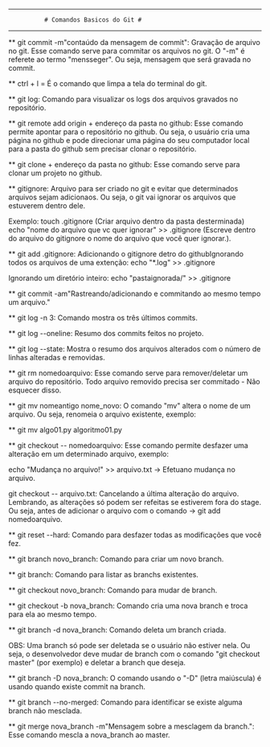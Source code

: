 ------------------------------------------------------------
              # Comandos Basicos do Git #
------------------------------------------------------------


** git commit -m"contaúdo da mensagem de commit": Gravação de arquivo no git. Esse comando serve para commitar os arquivos no git.
O "-m" é referete ao termo "mensseger". Ou seja, mensagem que será gravada no commit.


** ctrl + l = É o comando que limpa a tela do terminal do git.


** git log: Comando para visualizar os logs dos arquivos gravados no repositório. 


** git remote add origin + endereço da pasta no github: Esse comando permite apontar para o repositório no github.
Ou seja, o usuário cria uma página no github e pode direcionar uma página do seu computador local para a pasta do github sem
precisar clonar o repositório.


** git clone + endereço da pasta no github: Esse comando serve para clonar um projeto no github.


** gitignore: Arquivo para ser criado no git e evitar que determinados arquivos sejam adicionaos.
Ou seja, o git vai ignorar os arquivos que estuverem dentro dele. 


Exemplo: touch .gitignore (Criar arquivo dentro da pasta desterminada)
echo "nome do arquivo que vc quer ignorar" >> .gitignore (Escreve dentro do arquivo do gitignore o nome do arquivo que 
você quer ignorar.).


** git add .gitignore: Adicionando o gitignore detro do githubIgnorando todos os arquivos de uma extenção: 
echo "*.log" >> .gitignore


Ignorando um diretório inteiro:
echo "pastaignorada/" >> .gitignore


** git commit -am"Rastreando/adicionando e commitando ao mesmo tempo um arquivo."


** git log -n 3: Comando mostra os três últimos commits.


** git log --oneline: Resumo dos commits feitos no projeto.


** git log --state: Mostra o resumo dos arquivos alterados com o número de linhas alteradas e removidas.


** git rm nomedoarquivo: Esse comando serve para remover/deletar um arquivo do repositório. Todo arquivo removido precisa ser
commitado - Não esquecer disso.


** git mv nomeantigo nome_novo: O comando "mv" altera o nome de um arquivo. Ou seja, renomeia o arquivo existente, exemplo:


** git mv algo01.py algoritmo01.py


** git checkout -- nomedoarquivo: Esse comando permite desfazer uma alteração em um determinado arquivo, exemplo:


echo "Mudança no arquivo!" >> arquivo.txt -> Efetuano mudança no arquivo.


git checkout -- arquivo.txt: Cancelando a última alteração do arquivo. Lembrando, as alterações só podem ser refeitas
se estiverem fora do stage. Ou seja, antes de adicionar o arquivo com o comando -> git add nomedoarquivo.


** git reset --hard: Comando para desfazer todas as modificações que você fez.


** git branch novo_branch: Comando para criar um novo branch.


** git branch: Comando para listar as branchs existentes.


** git checkout novo_branch: Comando para mudar de branch.


** git checkout -b nova_branch: Comando cria uma nova branch e troca para ela ao mesmo tempo.


** git branch -d nova_branch: Comando deleta um branch criada.


OBS: Uma branch só pode ser deletada se o usuário não estiver nela. Ou seja, o desenvolvedor deve mudar de branch com o comando "git checkout master" (por exemplo) e deletar a branch que deseja.


** git branch -D nova_branch: O comando usando o "-D" (letra maiúscula) é usando quando existe commit na branch.


** git branch --no-merged: Comando para identificar se existe alguma branch não mesclada.


** git merge nova_branch -m"Mensagem sobre a mesclagem da branch.": Esse comando mescla a nova_branch ao master.

